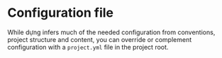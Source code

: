 # Configuration file

While dựng infers much of the needed configuration from conventions, project structure and content, you can
override or complement configuration with a `project.yml` file in the project root.